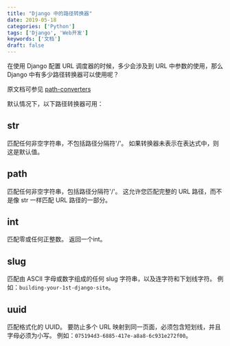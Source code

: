 ```yaml
---
title: "Django 中的路径转换器"
date: 2019-05-18
categories: ['Python']
tags: ['Django', 'Web开发']
keywords: ['文档']
draft: false
---
```


在使用 Django 配置 URL 调度器的时候，多少会涉及到 URL 中参数的使用，那么 Django 中有多少路径转换器可以使用呢？

<!--more-->

原文档可参见 [path-converters](https://docs.djangoproject.com/zh-hans/2.2/topics/http/urls/#path-converters)

默认情况下，以下路径转换器可用：

## str

匹配任何非空字符串，不包括路径分隔符'/'。 如果转换器未表示在表达式中，则这是默认值。

## path

匹配任何非空字符串，包括路径分隔符'/'。 这允许您匹配完整的 URL 路径，而不是像 str 一样匹配 URL 路径的一部分。

## int

匹配零或任何正整数。 返回一个int。

## slug

匹配由 ASCII 字母或数字组成的任何 slug 字符串，以及连字符和下划线字符。 例如：`building-your-1st-django-site`。

## uuid

匹配格式化的 UUID。 要防止多个 URL 映射到同一页面，必须包含短划线，并且字母必须为小写。 例如：`075194d3-6885-417e-a8a8-6c931e272f00`。
